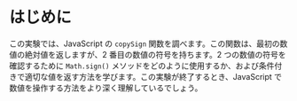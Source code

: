 # はじめに

この実験では、JavaScript の `copySign` 関数を調べます。この関数は、最初の数値の絶対値を返しますが、2 番目の数値の符号を持ちます。2 つの数値の符号を確認するために `Math.sign()` メソッドをどのように使用するか、および条件付きで適切な値を返す方法を学びます。この実験が終了するとき、JavaScript で数値を操作する方法をより深く理解しているでしょう。
